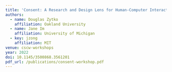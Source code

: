 ```yaml
---
title: 'Consent: A Research and Design Lens for Human-Computer Interaction'
authors:
  - name: Douglas Zytko
    affiliation: Oakland University
  - name: Jane Im
    affiliation: University of Michigan
  - key: jzong
    affiliation: MIT
venue: cscw-workshops
year: 2022
doi: 10.1145/3500868.3561201
pdf_url: /publications/consent-workshop.pdf
---
```

